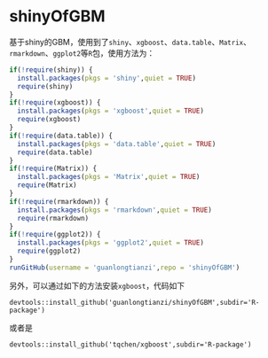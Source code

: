 # shinyOfGBM
基于shiny的GBM，使用到了`shiny`、`xgboost`、`data.table`、`Matrix`、`rmarkdown`、`ggplot2`等`R`包，使用方法为：
```R
if(!require(shiny)) {
  install.packages(pkgs = 'shiny',quiet = TRUE)
  require(shiny)
}
if(!require(xgboost)) {
  install.packages(pkgs = 'xgboost',quiet = TRUE)
  require(xgboost)
}
if(!require(data.table)) {
  install.packages(pkgs = 'data.table',quiet = TRUE)
  require(data.table)
}
if(!require(Matrix)) {
  install.packages(pkgs = 'Matrix',quiet = TRUE)
  require(Matrix)
}
if(!require(rmarkdown)) {
  install.packages(pkgs = 'rmarkdown',quiet = TRUE)
  require(rmarkdown)
}
if(!require(ggplot2)) {
  install.packages(pkgs = 'ggplot2',quiet = TRUE)
  require(ggplot2)
}
runGitHub(username = 'guanlongtianzi',repo = 'shinyOfGBM') 
```
另外，可以通过如下的方法安装`xgboost`，代码如下
```
devtools::install_github('guanlongtianzi/shinyOfGBM',subdir='R-package')
```
或者是
```
devtools::install_github('tqchen/xgboost',subdir='R-package')
```
